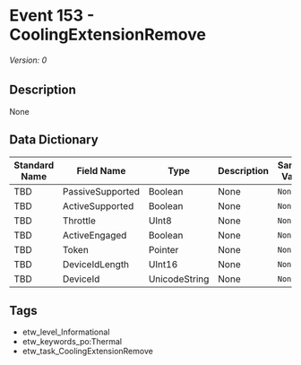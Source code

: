 # Event 153 - CoolingExtensionRemove
###### Version: 0

## Description
None

## Data Dictionary
|Standard Name|Field Name|Type|Description|Sample Value|
|---|---|---|---|---|
|TBD|PassiveSupported|Boolean|None|`None`|
|TBD|ActiveSupported|Boolean|None|`None`|
|TBD|Throttle|UInt8|None|`None`|
|TBD|ActiveEngaged|Boolean|None|`None`|
|TBD|Token|Pointer|None|`None`|
|TBD|DeviceIdLength|UInt16|None|`None`|
|TBD|DeviceId|UnicodeString|None|`None`|

## Tags
* etw_level_Informational
* etw_keywords_po:Thermal
* etw_task_CoolingExtensionRemove